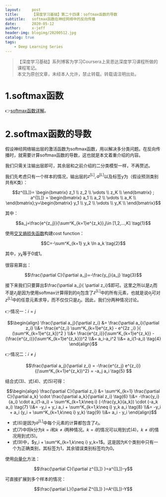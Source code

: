 ```yaml
---
layout:     post
title:      【深度学习基础】第二十四课：softmax函数的导数
subtitle:   softmax函数在神经网络中的反向传播
date:       2020-05-12
author:     x-jeff
header-img: blogimg/20200512.jpg
catalog: true
tags:
    - Deep Learning Series
---
```

>【深度学习基础】系列博客为学习Coursera上吴恩达深度学习课程所做的课程笔记。  
>本文为原创文章，未经本人允许，禁止转载。转载请注明出处。

# 1.softmax函数

👉[softmax函数详解](http://shichaoxin.com/2019/09/04/深度学习基础-第二课-softmax分类器和交叉熵损失函数/)。

# 2.softmax函数的导数

假设神经网络输出层的激活函数为softmax函数，用以解决多分类问题。在反向传播时，就需要计算softmax函数的导数，这也就是本文着重介绍的内容。

我们只需关注输出层即可，其余层和之前介绍的二分类模型一样，不再赘述。

我们先考虑只有一个样本的情况，输出层的$z^{[L]},a^{[L]}$以及标签y为（假设预测类别共有K类）：

$$z^{[L]}= \begin{bmatrix} z_1 \\ z_2 \\ \vdots \\ z_K \\ \end{bmatrix} ; a^{[L]} = \begin{bmatrix} a_1 \\ a_2 \\ \vdots \\ a_K \\ \end{bmatrix};y=\begin{bmatrix} y_1 \\ y_2 \\ \vdots \\ y_K \\ \end{bmatrix}$$

其中：

$$a_j=\frac{e^{z_j}}{\sum^K_{k=1}e^{z_k}},j\in [1,2,...,K] \tag{1}$$

使用[交叉熵损失函数](http://shichaoxin.com/2019/09/04/深度学习基础-第二课-softmax分类器和交叉熵损失函数/)构建cost function：

$$C=-\sum^K_{k=1} y_k \ln a_k \tag{2}$$

其中，$y_k$等于0或1。

很容易算出：

$$\frac{\partial C}{\partial a_j}=-\frac{y_j}{a_j} \tag{3}$$

接下来我们只要算出$\frac{\partial a_j}{ \partial z_i}$即可。这里之所以是$z_i$而不是$z_j$是因为使用softmax计算得到的$a_j$包含了$z^{[L]}$中的所有元素，也就是说$a_j$可对$z^{[L]}$中的任意元素求导，而不仅仅只是$z_j$。因此，我们分两种情况讨论。

👉情况一：$i=j$

$$\begin{align} \frac{\partial a_j}{\partial z_i} &= \frac{\partial a_i}{\partial z_i} \\&=  \frac{e^{z_i} \sum^K_{k=1}e^{z_k} - e^{2z
_i} }{ (\sum^K_{k=1}e^{z_k})^2 } \\&= \frac{e^{z_i}}{\sum^K_{k=1}e^{z_k}} - (\frac{e^{z_i}}{\sum^K_{k=1}e^{z_k}})^2 \\&= a_i-a_i^2 \\&= a_i(1-a_i) \tag{4} \end{align}$$

👉情况二：$i\neq j$

$$\frac{\partial a_j}{\partial z_i} = -\frac{e^{z_j} e^{z_i}}{(\sum^K_{k=1}e^{z_k})^2} = -a_j a_i \tag{5} $$

结合式(3)、式(4)、式(5)可得：

$$\begin{align} \frac{\partial C}{\partial z_i} &= \sum^K_{k=1} \frac{\partial C}{\partial a_k} \cdot \frac{\partial a_k}{\partial z_i} \tag{6} \\&= -\frac{y_i}{a_i} \cdot a_i(1-a_i) + \sum^K_{k=1,k\neq i} (-\frac{y_k}{a_k}) \cdot (-a_k a_i) \tag{7} \\&= -y_i + y_i a_i + \sum^K_{k=1,k\neq i} y_k a_i \tag{8} \\&= -y_i + a_i (y_i + \sum^K_{k=1,k\neq i} y_k) \tag{9} \\&= a_i - y_i \end{align}$$

* 式(6)是因为$a^{[L]}$中每个元素的计算都包含了$z_i$。
* 式(7)中将k分为$k=i$和$k\neq i$两种情况。$k=i$的情况可以用到式(4)，$k\neq i$的情况用到式(5)。
* 式(9)中，$y_i + \sum^K_{k=1,k\neq i} y_k=1$。这是因为K个类别中只有一个为正确类别，其标签为1，其余错误类别标签均为0。

使用[向量化](http://shichaoxin.com/2019/11/22/深度学习基础-第五课-向量化/)方法：

$$\frac{\partial C}{\partial z^{[L]} }=a^{[L]}-y$$

可直接扩展到多个样本的情况：

$$\frac{\partial L}{\partial Z^{[L]} }=A^{[L]}-Y$$
